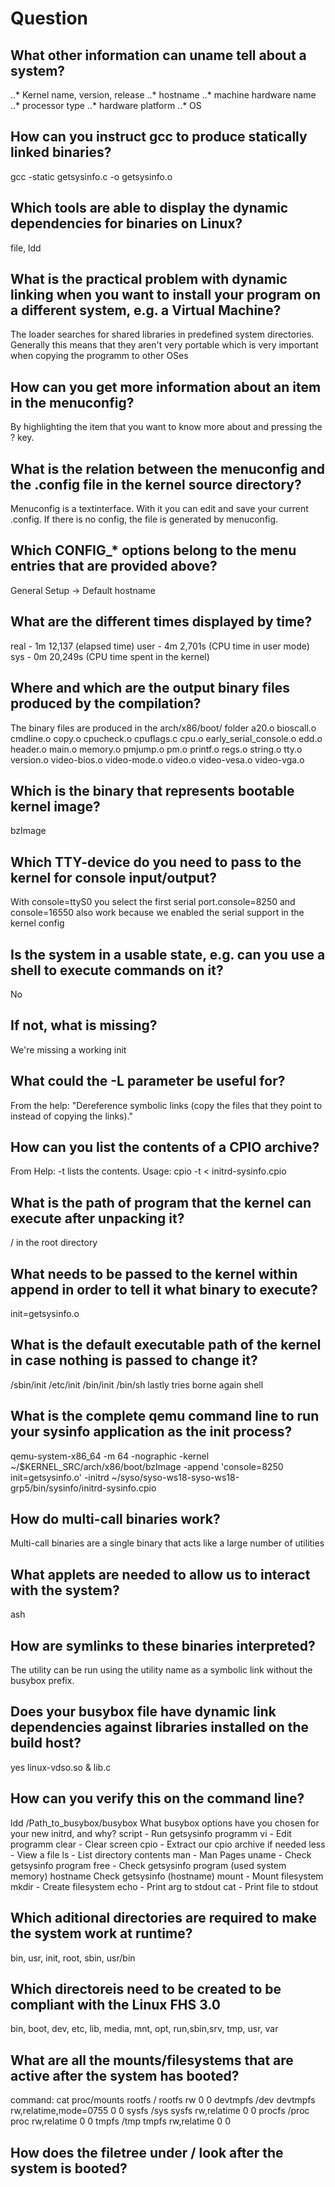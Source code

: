 # Question
## What other information can uname tell about a system?
..* Kernel name, version, release
..* hostname
..* machine hardware name
..* processor type
..* hardware platform
..* OS
## How can you instruct gcc to produce statically linked binaries?
gcc -static getsysinfo.c -o getsysinfo.o
## Which tools are able to display the dynamic dependencies for binaries on Linux?
file, ldd
## What is the practical problem with dynamic linking when you want to install your program on a different system, e.g. a Virtual Machine?
The loader searches for shared libraries in predefined system directories. Generally this means that they aren't very portable which is very important when copying the programm to other OSes
## How can you get more information about an item in the menuconfig?
By highlighting the item that you want to know more about and pressing the ? key.
## What is the relation between the menuconfig and the .config file in the kernel source directory?
Menuconfig is a textinterface. With it you can edit and save your current .config. If there is no config, the file is generated by menuconfig.
## Which CONFIG_* options belong to the menu entries that are provided above?
General Setup -> Default hostname
## What are the different times displayed by time?
real	- 1m 12,137 (elapsed time)
user	- 4m 2,701s (CPU time in user mode)
sys 	- 0m 20,249s (CPU time spent in the kernel)
## Where and which are the output binary files produced by the compilation?
The binary files are produced in the arch/x86/boot/ folder
a20.o
bioscall.o
cmdline.o
copy.o
cpucheck.o
cpuflags.c
cpu.o
early_serial_console.o
edd.o
header.o
main.o
memory.o
pmjump.o
pm.o
printf.o
regs.o
string.o
tty.o
version.o
video-bios.o
video-mode.o
video.o
video-vesa.o
video-vga.o
## Which is the binary that represents bootable kernel image?
bzImage
## Which TTY-device do you need to pass to the kernel for console input/output?
With console=ttyS0 you select the first serial port.console=8250 and console=16550 also work because we enabled the serial support in the kernel config
## Is the system in a usable state, e.g. can you use a shell to execute commands on it?
No
## If not, what is missing?
We're missing a working init
## What could the -L parameter be useful for?
From the help: "Dereference  symbolic  links  (copy  the files that they point to instead of copying the links)."
## How can you list the contents of a CPIO archive?
From Help: -t lists the contents. Usage: cpio -t < initrd-sysinfo.cpio
## What is the path of program that the kernel can execute after unpacking it?
/ in the root directory
## What needs to be passed to the kernel within append in order to tell it what binary to execute?
init=getsysinfo.o
## What is the default executable path of the kernel in case nothing is passed to change it?
/sbin/init
/etc/init
/bin/init
/bin/sh lastly tries borne again shell
## What is the complete qemu command line to run your sysinfo application as the init process?
qemu-system-x86_64 -m 64 -nographic -kernel ~/$KERNEL_SRC/arch/x86/boot/bzImage -append 'console=8250 init=getsysinfo.o' -initrd ~/syso/syso-ws18-syso-ws18-grp5/bin/sysinfo/initrd-sysinfo.cpio
## How do multi-call binaries work?
Multi-call binaries are a single binary that acts like a large number of utilities
## What applets are needed to allow us to interact with the system?
ash
## How are symlinks to these binaries interpreted?
The utility can be run using the utility name as a symbolic link without the busybox prefix.
## Does your busybox file have dynamic link dependencies against libraries installed on the build host?
yes linux-vdso.so & lib.c
## How can you verify this on the command line?
ldd /Path_to_busybox/busybox
What busybox options have you chosen for your new initrd, and why?
script - Run getsysinfo programm
vi - Edit programm
clear - Clear screen
cpio - Extract our cpio archive if needed
less - View a file
ls - List directory contents
man - Man Pages
uname - Check getsysinfo program
free - Check getsysinfo program (used system memory)
hostname Check getsysinfo (hostname)
mount - Mount filesystem
mkdir - Create filesystem
echo - Print arg to stdout
cat - Print file to stdout
## Which aditional directories are required to make the system work at runtime?
bin, usr, init, root, sbin, usr/bin
## Which directoreis need to be created to be compliant with the Linux FHS 3.0
bin, boot, dev, etc, lib, media, mnt, opt, run,sbin,srv, tmp, usr, var
## What are all the mounts/filesystems that are active after the system has booted?
command: cat proc/mounts
rootfs / rootfs rw 0 0
devtmpfs /dev devtmpfs rw,relatime,mode=0755 0 0
sysfs /sys sysfs rw,relatime 0 0
procfs /proc proc rw,relatime 0 0
tmpfs /tmp tmpfs rw,relatime 0 0
## How does the filetree under / look after the system is booted?

